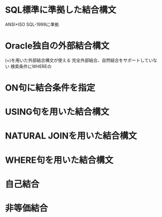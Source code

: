 # SQL標準に準拠した結合構文
ANSI+ISO SQL-1999に準拠
# Oracle独自の外部結合構文
(+)を用いた外部結合構文が使える
完全外部結合、自然結合をサポートしていない
検索条件にWHEREの

# ON句に結合条件を指定
# USING句を用いた結合構文
# NATURAL JOINを用いた結合構文
# WHERE句を用いた結合構文
# 自己結合
# 非等価結合

